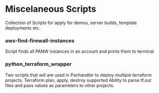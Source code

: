 # Miscelaneous Scripts

Collection of Scripts for apply for demos, server builds, template deployments etc.

### aws-find-firewall-instances
Script finds all PANW instances in an account and prints them to terminal

### python_terraform_wrapper
Two scripts that will are used in Panhandler to deploy multiple terraform projects. 
Terraform plan, apply, destroy supported
Ability to parse tf.out files and pass values as parameters to other projects. 
